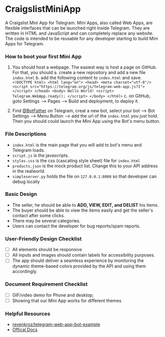 # CraigslistMiniApp

A Craigslist Mini App for Telegram.
Mini Apps, also called Web Apps, are flexible interfaces that can be launched right inside Telegram.
They are written in HTML and JavaScript and can completely replace any website.
The code is intended to be reusable for any developer starting to build Mini Apps for Telegram.

### How to boot your first Mini App

1. You should host a webpage. The easiest way is host a page on GitHub. For that, you should
    a. create a new repository and add a new file `index.html`
    b. add the following content to `index.html` and save.
        ```
        <!DOCTYPE html>
        <html lang="en">
        <head>
            <meta charset="utf-8"/>
            <script src="https://telegram.org/js/telegram-web-app.js?1"></script>
        </head>
        <body>
            Hello World!
            <script>
                Telegram.WebApp.ready();
            </script>
        </body>
        </html>
        ```
    c. on GitHub, goto Settings --> Pages --> Build and deployment, to deploy it

2. Find [@BotFather](https://t.me/BotFather) on Telegram, creat a new bot, select your bot --> Bot Settings --> Menu Button --> add the url of the `index.html` you just hold. Then you should could launch the Mini App using the Bot's menu button.

### File Descriptions

* `index.html` is the main page that you will add to bot's menu and Telegram loads.
* `script.js` is the javascripts.
* `styles.css` is the css (cascating style sheet) file for `index.html`
* `products.json` is the mock product list. Change this to your API address in the realworld.
* `simpleserver.py` holds the file on `127.0.0.1:8000` so that developer can debug locally

### Basic Design

* The seller, he should be able to __ADD, VIEW, EDIT, and DELIST__ his items.
* The buyer should be able to view the items easily and get the seller's contact after some clicks.
* There may be several categories.
* Users can contact the developer for bug reports/spam reports.

### User-Friendly Design Checklist

- [ ] All elements should be responsive
- [ ] All inputs and images should contain labels for accessibility purposes.
- [ ] The app should deliver a seamless experience by monitoring the dynamic theme-based colors provided by the API and using them accordingly.

### Document Requirement Checklist

- [ ] GIF/video demo for Phone and desktop;
- [ ] Showing that our Mini App works for different themes

### Helpful Resources

* [revenkroz/telegram-web-app-bot-example](https://github.com/revenkroz/telegram-web-app-bot-example/tree/master)
* [Offical Docs](https://core.telegram.org/bots/webapps)

